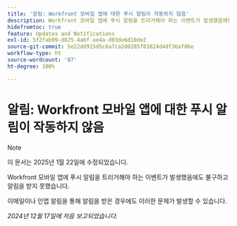 ```yaml
---
title: '알림: Workfront 모바일 앱에 대한 푸시 알림이 작동하지 않음'
description: Workfront 모바일 앱에 푸시 알림을 트리거해야 하는 이벤트가 발생했음에도 불구하고 알림을 받지 못했습니다.
hidefromtoc: true
feature: Updates and Notifications
exl-id: 5f2fab99-d825-4abf-ae4a-d03de6d10de2
source-git-commit: 5e22dd915d5c6a7ca2d0285f83824d4df36af06e
workflow-type: ht
source-wordcount: '87'
ht-degree: 100%

---
```


# 알림: Workfront 모바일 앱에 대한 푸시 알림이 작동하지 않음

>[!NOTE]
>
>이 문서는 2025년 1월 22일에 수정되었습니다.

Workfront 모바일 앱에 푸시 알림을 트리거해야 하는 이벤트가 발생했음에도 불구하고 알림을 받지 못했습니다.

이메일이나 인앱 알림을 통해 알림을 받은 경우에도 이러한 문제가 발생할 수 있습니다.

_2024년 12월 17일에 처음 보고되었습니다._

